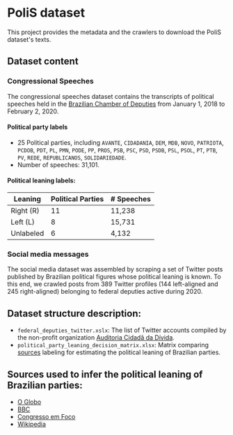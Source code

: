 # PoliS dataset
This project provides the metadata and the crawlers to download the PoliS dataset's texts. 


## Dataset content

### Congressional Speeches
The congressional speeches dataset contains the transcripts of political speeches held in the [Brazilian Chamber of Deputies](https://www2.camara.leg.br/atividade-legislativa/) from January 1, 2018 to February 2, 2020.

#### Political party labels
- 25 Political parties, including `AVANTE`, `CIDADANIA`, `DEM`, `MDB`, `NOVO`, `PATRIOTA`, `PCDOB`, `PDT`, `PL`, `PMN`, `PODE`, `PP`, `PROS`, `PSB`, `PSC`, `PSD`, `PSDB`, `PSL`, `PSOL`, `PT`, `PTB`, `PV`, `REDE`, `REPUBLICANOS`, `SOLIDARIEDADE`.
- Number of speeches: 31,101.

#### Political leaning labels:

| Leaning    | Political Parties | # Speeches |
| ---------- | ----------------- |----------- |
| Right (R)  | 11                | 11,238     |
| Left (L)   | 8                 | 15,731     |
| Unlabeled  | 6                 | 4,132      |


### Social media messages

The social media dataset was assembled by scraping a set of Twitter posts published by Brazilian political figures whose political leaning is known. To this end, we crawled
posts from 389 Twitter profiles (144 left-aligned and 245 right-aligned) belonging to federal deputies active during 2020. 




## Dataset structure description:

- `federal_deputies_twitter.xslx`: The list of Twitter accounts compiled by the non-profit organization [Auditoria Cidadã da Dívida](https://auditoriacidada.org.br/contato-dos-deputados-federais-2020-twitter/).
- `political_party_leaning_decision_matrix.xlsx`: Matrix comparing [sources](#sources) labeling for estimating the political leaning of Brazilian parties.



## <a name="sources"></a>Sources used to infer the political leaning of Brazilian parties:
- [O Globo](https://blogs.oglobo.globo.com/na-base-dos-dados/post/maioria-dos-partidos-se-posiciona-como-de-centro-veja-quem-sobra-no-campo-da-direita-e-da-esquerda.html)
- [BBC](https://www.bbc.com/portuguese/brasil-41058120)
- [Congresso em Foco](https://congressoemfoco.uol.com.br/legislativo/direita-cresce-e-engole-o-centro-no-congresso-mais-fragmentado-da-historia/)
- [Wikipedia](https://en.wikipedia.org/wiki/List_of_political_parties_in_Brazil)
